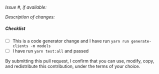 _Issue #, if available:_

_Description of changes:_

##### Checklist

<!-- Remove items that do not apply. For completed items, change [ ] to [x]. -->

- [ ] This is a code generator change and I have run `yarn run generate-clients -m models`
- [ ] I have run `yarn test:all` and passed

By submitting this pull request, I confirm that you can use, modify, copy, and redistribute this contribution, under the terms of your choice.
